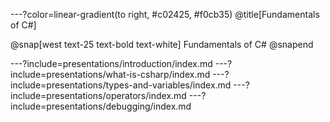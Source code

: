 ---?color=linear-gradient(to right, #c02425, #f0cb35)
@title[Fundamentals of C#]

@snap[west text-25 text-bold text-white]
Fundamentals of C#
@snapend

---?include=presentations/introduction/index.md
---?include=presentations/what-is-csharp/index.md
---?include=presentations/types-and-variables/index.md
---?include=presentations/operators/index.md
---?include=presentations/debugging/index.md

